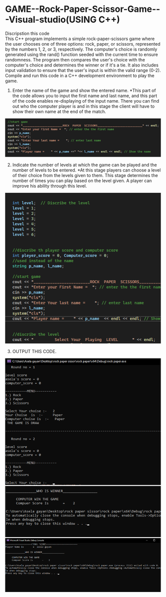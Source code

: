 # GAME--Rock-Paper-Scissor-Game---Visual-studio(USING C++)
Discripstion this code\
This C++ program implements a simple rock-paper-scissors game where the user chooses one of three options: rock, paper, or scissors, represented by the numbers 1, 2, or 3, respectively.
The computer's choice is randomly generated using the rand() function seeded with the current time to ensure randomness.
The program then compares the user's choice with the computer's choice and determines the winner or if it's a tie.
It also includes input validation to ensure that the user's input is within the valid range (0-2).
Compile and run this code in a C++ development environment to play the game.

1)	Enter the name of the game and show the entered name.
*This part of the code allows you to input the first name and last name, and this part of the code enables re-displaying of the input name. There you can find out who the computer player is and in this stage the client will have to show their own name at the end of the match.
<img src="rock paper/output photo/Screenshot 2022-05-22 121039.png" width="650"/>

2)	Indicate the number of levels at which the game can be played and the number of levels to be entered.
*At this stage players can choose a level of their choice from the levels given to them. This stage determines the number of times you can play based on the level given. A player can improve his ability through this level.
<img src="rock paper/output photo/Screenshot 2022-05-22 124650.png" width="650"/>

3)   OUTPUT THIS CODE.
<img src="rock paper/output photo/Screenshot 2022-05-22 133036.png" width="650"/>
<img src="rock paper/output photo/Screenshot 2022-05-22 142203.png" width="650"/>
<img src="rock paper/output photo/Screenshot 2022-05-22 144204.png" width="650"/>
